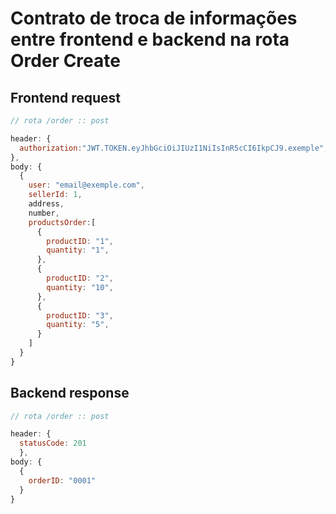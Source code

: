 # Contrato de troca de informações entre frontend e backend na rota Order Create

## Frontend request

```Javascript
// rota /order :: post

header: {
  authorization:"JWT.TOKEN.eyJhbGciOiJIUzI1NiIsInR5cCI6IkpCJ9.exemple",
},
body: {
  {
    user: "email@exemple.com",
    sellerId: 1,
    address,
    number,
    productsOrder:[
      {
        productID: "1",
        quantity: "1",
      },
      {
        productID: "2",
        quantity: "10",
      },
      {
        productID: "3",
        quantity: "5",
      }
    ]
  }
}
```

## Backend response

```Javascript
// rota /order :: post

header: {
  statusCode: 201
  },
body: {
  {
    orderID: "0001"
  }
}
````
